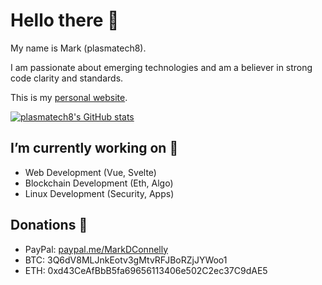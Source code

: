 <!--
**plasmatech8/plasmatech8** is a ✨ _special_ ✨ repository because its `README.md` (this file) appears on your GitHub profile.

Here are some ideas to get you started:

- 🔭 I’m currently working on ...
- 🌱 I’m currently learning ...
- 👯 I’m looking to collaborate on ...
- 🤔 I’m looking for help with ...
- 💬 Ask me about ...
- 📫 How to reach me: ...
- 😄 Pronouns: ...
- ⚡ Fun fact: ...
-->

# Hello there 👋

My name is Mark (plasmatech8).

I am passionate about emerging technologies and am a believer in strong code clarity and standards.

This is my [personal website](https://plasmatech.dev).

[![plasmatech8's GitHub stats](https://github-readme-stats.vercel.app/api?username=plasmatech8&theme=gruvbox)](https://github.com/anuraghazra/github-readme-stats)

## I’m currently working on 🌱

* Web Development (Vue, Svelte)
* Blockchain Development (Eth, Algo)
* Linux Development (Security, Apps)

## Donations 🎁

* PayPal: [paypal.me/MarkDConnelly](https://paypal.me/MarkDConnelly)
* BTC: 3Q6dV8MLJnkEotv3gMtvRFJBoRZjJYWoo1
* ETH: 0xd43CeAfBbB5fa69656113406e502C2ec37C9dAE5
